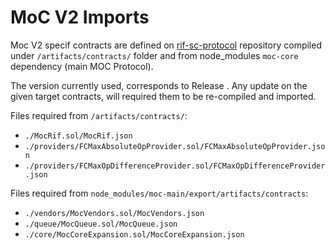 # MoC V2 Imports

Moc V2 specif contracts are defined on [rif-sc-protocol](https://github.com/money-on-chain/rif-sc-protocol) repository compiled under `/artifacts/contracts/` folder and from node_modules `moc-core` dependency (main MOC Protocol).

The version currently used, corresponds to Release <TODO>. Any update on the given target contracts, will required them to be re-compiled and imported.

Files required from `/artifacts/contracts/`:

- `./MocRif.sol/MocRif.json`
- `./providers/FCMaxAbsoluteOpProvider.sol/FCMaxAbsoluteOpProvider.json`
- `./providers/FCMaxOpDifferenceProvider.sol/FCMaxOpDifferenceProvider.json`

Files required from `node_modules/moc-main/export/artifacts/contracts`:

- `./vendors/MocVendors.sol/MocVendors.json`
- `./queue/MocQueue.sol/MocQueue.json`
- `./core/MocCoreExpansion.sol/MocCoreExpansion.json`
